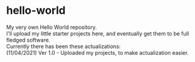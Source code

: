# hello-world
My very own Hello World repository.<br>
I'll upload my little starter projects here, and eventually get them to be full fledged software.<br>
Currently there has been these actualizations:<br>
  (11/04/2021) Ver 1.0 - Uploaded my projects, to make actualization easier.
